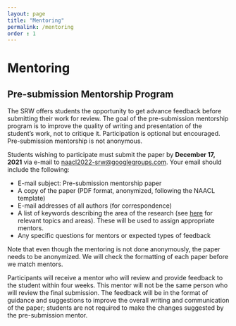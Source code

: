 ```yaml
---
layout: page
title: "Mentoring"
permalink: /mentoring
order : 1
---
```

# Mentoring

## Pre-submission Mentorship Program
The SRW offers students the opportunity to get advance feedback before submitting their work for review. The goal of the pre-submission mentorship program is to improve the quality of writing and presentation of the student’s work, not to critique it. Participation is optional but encouraged. Pre-submission mentorship is not anonymous.

Students wishing to participate must submit the paper by __December 17, 2021__ via e-mail to [naacl2022-srw@googlegroups.com](mailto:naacl2022-srw@googlegroups.com). Your email should include the following:

- E-mail subject: Pre-submission mentorship paper
- A copy of the paper (PDF format, anonymized, following the NAACL template)
- E-mail addresses of all authors (for correspondence)
- A list of keywords describing the area of the research (see [here](https://2021.naacl.org/calls/papers/) for relevant topics and areas). These will be used to assign appropriate mentors.
- Any specific questions for mentors or expected types of feedback

Note that even though the mentoring is not done anonymously, the paper needs to be anonymized. We will check the formatting of each paper before we match mentors.

Participants will receive a mentor who will review and provide feedback to the student within four weeks. This mentor will not be the same person who will review the final submission.
The feedback will be in the format of guidance and suggestions to improve the overall writing and communication of the paper; students are not required to make the changes suggested by the pre-submission mentor.

<!-- ## Mentoring of Accepted Papers

There will also be mentors who provide feedback to students in the form of in-depth comments and questions for the workshop presentation. -->


